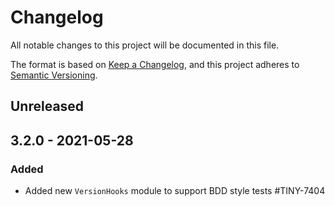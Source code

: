 # Changelog
All notable changes to this project will be documented in this file.

The format is based on [Keep a Changelog](https://keepachangelog.com/en/1.0.0/),
and this project adheres to [Semantic Versioning](https://semver.org/spec/v2.0.0.html).

## Unreleased

## 3.2.0 - 2021-05-28

### Added
- Added new `VersionHooks` module to support BDD style tests #TINY-7404
